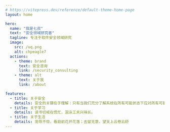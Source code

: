 ```yaml
---
# https://vitepress.dev/reference/default-theme-home-page
layout: home

hero:
  name: "我是七叔"
  text: "安全领域研究者"
  tagline: 专注于软件安全领域研究
  image:
    src: /uq.png
    alt: chpeagle7
  actions:
    - theme: brand
      text: 安全咨询
      link: /security_consulting
    - theme: alt
      text: 关于我
      link: /about

features:
  - title: 关于安全
    details: 安全的关键在于理解：只有当我们充分了解系统在所有可能状态下应对所有可能输入组合时的行为，我们才能真正保障系统的安全。
  - title: 关于学习
    details: 读书切戒在慌忙，涵泳工夫兴味长。
  - title: 关于生活
    details: 宠辱不惊，看庭前花开花落；去留无意，望天上云卷云舒
---
```


